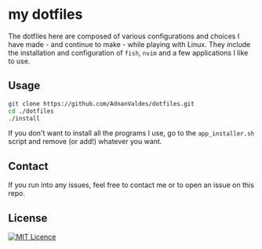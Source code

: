 # my dotfiles

The dotfiles here are composed of various configurations and choices I have made - and continue to make - while playing with Linux. They include the installation and configuration of `fish`, `nvim` and a few applications I like to use. 

## Usage

```Bash
git clone https://github.com/AdnanValdes/dotfiles.git
cd ./dotfiles
./install
```

If you don't want to install all the programs I use, go to the `app_installer.sh` script and remove (or add!) whatever you want.

## Contact

If you run into any issues, feel free to contact me or to open an issue on this repo.

## License

[![MIT Licence](https://badges.frapsoft.com/os/mit/mit.svg?v=103)](https://github.com/AdnanValdes/dotfiles/blob/master/LICENSE)


